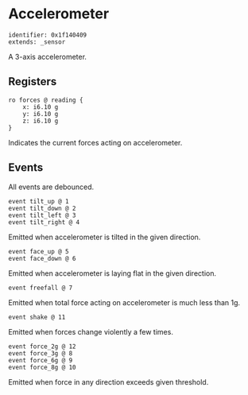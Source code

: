 # Accelerometer

    identifier: 0x1f140409
    extends: _sensor

A 3-axis accelerometer.

## Registers

    ro forces @ reading {
        x: i6.10 g
        y: i6.10 g
        z: i6.10 g
    }

Indicates the current forces acting on accelerometer.

## Events

All events are debounced.

    event tilt_up @ 1
    event tilt_down @ 2
    event tilt_left @ 3
    event tilt_right @ 4

Emitted when accelerometer is tilted in the given direction.

    event face_up @ 5
    event face_down @ 6

Emitted when accelerometer is laying flat in the given direction.

    event freefall @ 7

Emitted when total force acting on accelerometer is much less than 1g.

    event shake @ 11

Emitted when forces change violently a few times.

    event force_2g @ 12
    event force_3g @ 8
    event force_6g @ 9
    event force_8g @ 10

Emitted when force in any direction exceeds given threshold.

